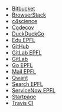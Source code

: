 - [Bitbucket](https://bitbucket.org/) <!-- TAGS: git,repository -->
- [BrowserStack](https://www.browserstack.com/) <!-- TAGS: android,ios,test -->
- [c4science](https://c4science.ch/) <!-- TAGS: git,repository -->
- [Codecov](https://app.codecov.io/) <!-- TAGS: coverage,test -->
- [DuckDuckGo](https://duckduckgo.com/) <!-- TAGS: search -->
- [Edu EPFL](https://edu.epfl.ch/) <!-- TAGS: coursebook,epfl,étude,plan,study -->
- [GitHub](https://github.com/) <!-- TAGS: git,repository -->
- [GitLab EPFL](https://gitlab.epfl.ch/) <!-- TAGS: epfl,git,repository -->
- [GitLab](https://gitlab.com/) <!-- TAGS: git,repository -->
- [Go EPFL](https://go.epfl.ch/) <!-- TAGS: epfl,short,tool -->
- [Mail EPFL](https://ewa.epfl.ch/) <!-- TAGS: calendar,epfl,ewa,mail -->
- [Qwant](https://www.qwant.com/) <!-- TAGS: search -->
- [Search EPFL](https://search.epfl.ch/) <!-- TAGS: epfl,search -->
- [ServiceNow EPFL](https://epfl.service-now.com/) <!-- TAGS: change,epfl,ticket -->
- [Startpage](https://www.startpage.com/) <!-- TAGS: search,startpage -->
- [Travis CI](https://app.travis-ci.com/) <!-- TAGS: ci,cd,test -->

